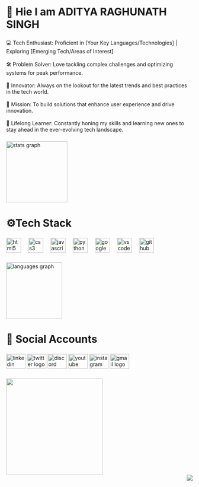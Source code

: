 <br clear="both">

<h1 align="left">📍 Hie I am ADITYA RAGHUNATH SINGH</h1>

###

<p align="left">💻 Tech Enthusiast: Proficient in [Your Key Languages/Technologies] | Exploring [Emerging Tech/Areas of Interest]<br><br>🛠️ Problem Solver: Love tackling complex challenges and optimizing systems for peak performance.<br><br>🚀 Innovator: Always on the lookout for the latest trends and best practices in the tech world.<br><br>🎯 Mission: To build solutions that enhance user experience and drive innovation.<br><br>🌱 Lifelong Learner: Constantly honing my skills and learning new ones to stay ahead in the ever-evolving tech landscape.</p>

###

<div align="left">
  <img src="https://github-readme-stats.vercel.app/api?username=440watts&hide_title=false&hide_rank=true&show_icons=true&include_all_commits=true&count_private=true&disable_animations=false&theme=dark&locale=en&hide_border=true&order=1&custom_title=GitHub%20Stats" height="165" alt="stats graph"  />
</div>

###

<h1 align="left">⚙️Tech Stack</h1>

###

<div align="left">
  <img src="https://cdn.jsdelivr.net/gh/devicons/devicon/icons/html5/html5-original.svg" height="40" alt="html5 logo"  />
  <img width="12" />
  <img src="https://cdn.jsdelivr.net/gh/devicons/devicon/icons/css3/css3-original.svg" height="40" alt="css3 logo"  />
  <img width="12" />
  <img src="https://cdn.jsdelivr.net/gh/devicons/devicon/icons/javascript/javascript-original.svg" height="40" alt="javascript logo"  />
  <img width="12" />
  <img src="https://cdn.jsdelivr.net/gh/devicons/devicon/icons/python/python-original.svg" height="40" alt="python logo"  />
  <img width="12" />
  <img src="https://cdn.jsdelivr.net/gh/devicons/devicon/icons/google/google-original.svg" height="40" alt="google logo"  />
  <img width="12" />
  <img src="https://cdn.jsdelivr.net/gh/devicons/devicon/icons/vscode/vscode-original.svg" height="40" alt="vscode logo"  />
  <img width="12" />
  <img src="https://cdn.jsdelivr.net/gh/devicons/devicon/icons/github/github-original.svg" height="40" alt="github logo"  />
</div>

###

<div align="left">
  <img src="https://github-readme-stats.vercel.app/api/top-langs?username=440watts&locale=en&hide_title=false&layout=compact&card_width=320&langs_count=9&theme=dark&hide_border=true&order=2&custom_title=Languages%20Used" height="151" alt="languages graph"  />
</div>

###

<h1 align="left">🚧 Social Accounts</h1>

###

<div align="left">
  <img src="https://raw.githubusercontent.com/maurodesouza/profile-readme-generator/master/src/assets/icons/social/linkedin/default.svg" width="52" height="40" alt="linkedin logo"  />
  <img src="https://raw.githubusercontent.com/maurodesouza/profile-readme-generator/master/src/assets/icons/social/twitter/default.svg" width="52" height="40" alt="twitter logo"  />
  <img src="https://raw.githubusercontent.com/maurodesouza/profile-readme-generator/master/src/assets/icons/social/discord/default.svg" width="52" height="40" alt="discord logo"  />
  <img src="https://raw.githubusercontent.com/maurodesouza/profile-readme-generator/master/src/assets/icons/social/youtube/default.svg" width="52" height="40" alt="youtube logo"  />
  <img src="https://raw.githubusercontent.com/maurodesouza/profile-readme-generator/master/src/assets/icons/social/instagram/default.svg" width="52" height="40" alt="instagram logo"  />
  <img src="https://raw.githubusercontent.com/maurodesouza/profile-readme-generator/master/src/assets/icons/social/gmail/default.svg" width="52" height="40" alt="gmail logo"  />
</div>

###

<img align="left" height="260" src="https://media1.tenor.com/m/NbzuesZ98n4AAAAC/banner-discord.gif"  />

###

<br clear="both">

<img align="right" src="https://visitor-badge.laobi.icu/badge?page_id=440watts.440watts&left_color=black&right_color=darkgray&left_text=Profile%20Views"  />

###
